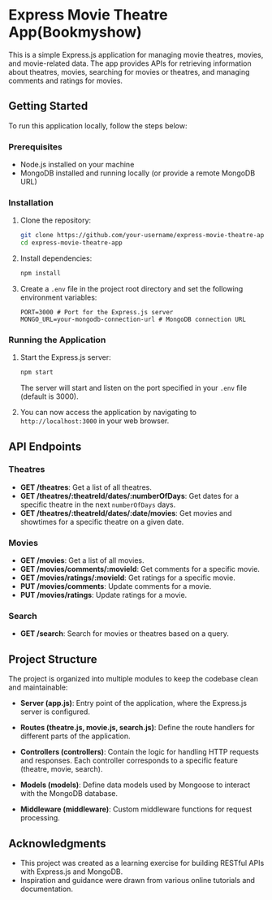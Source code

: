 # Express Movie Theatre App(Bookmyshow)

This is a simple Express.js application for managing movie theatres, movies, and movie-related data. The app provides APIs for retrieving information about theatres, movies, searching for movies or theatres, and managing comments and ratings for movies.

## Getting Started

To run this application locally, follow the steps below:

### Prerequisites

- Node.js installed on your machine
- MongoDB installed and running locally (or provide a remote MongoDB URL)

### Installation

1. Clone the repository:

   ```bash
   git clone https://github.com/your-username/express-movie-theatre-app.git
   cd express-movie-theatre-app
   ```

2. Install dependencies:

   ```bash
   npm install
   ```

3. Create a `.env` file in the project root directory and set the following environment variables:

   ```env
   PORT=3000 # Port for the Express.js server
   MONGO_URL=your-mongodb-connection-url # MongoDB connection URL
   ```

### Running the Application

1. Start the Express.js server:

   ```bash
   npm start
   ```

   The server will start and listen on the port specified in your `.env` file (default is 3000).

2. You can now access the application by navigating to `http://localhost:3000` in your web browser.

## API Endpoints

### Theatres

- **GET /theatres**: Get a list of all theatres.
- **GET /theatres/:theatreId/dates/:numberOfDays**: Get dates for a specific theatre in the next `numberOfDays` days.
- **GET /theatres/:theatreId/dates/:date/movies**: Get movies and showtimes for a specific theatre on a given date.

### Movies

- **GET /movies**: Get a list of all movies.
- **GET /movies/comments/:movieId**: Get comments for a specific movie.
- **GET /movies/ratings/:movieId**: Get ratings for a specific movie.
- **PUT /movies/comments**: Update comments for a movie.
- **PUT /movies/ratings**: Update ratings for a movie.

### Search

- **GET /search**: Search for movies or theatres based on a query.

## Project Structure

The project is organized into multiple modules to keep the codebase clean and maintainable:

- **Server (app.js)**: Entry point of the application, where the Express.js server is configured.

- **Routes (theatre.js, movie.js, search.js)**: Define the route handlers for different parts of the application.

- **Controllers (controllers)**: Contain the logic for handling HTTP requests and responses. Each controller corresponds to a specific feature (theatre, movie, search).

- **Models (models)**: Define data models used by Mongoose to interact with the MongoDB database.

- **Middleware (middleware)**: Custom middleware functions for request processing.

## Acknowledgments

- This project was created as a learning exercise for building RESTful APIs with Express.js and MongoDB.
- Inspiration and guidance were drawn from various online tutorials and documentation.
